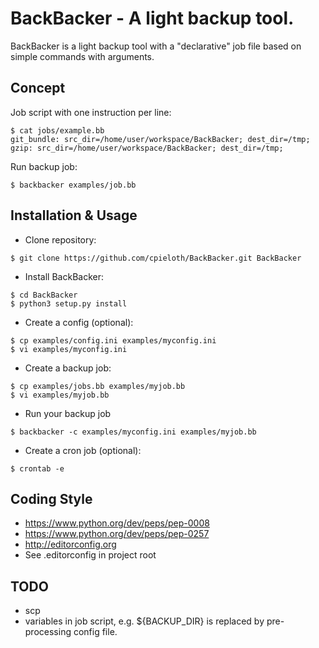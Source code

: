 BackBacker - A light backup tool.
=================================

BackBacker is a light backup tool with a "declarative" job file based on simple commands with arguments.


Concept
-------

Job script with one instruction per line:
```
$ cat jobs/example.bb
git_bundle: src_dir=/home/user/workspace/BackBacker; dest_dir=/tmp;
gzip: src_dir=/home/user/workspace/BackBacker; dest_dir=/tmp;
```

Run backup job:
```
$ backbacker examples/job.bb
```


Installation & Usage
--------------------

* Clone repository:
```
$ git clone https://github.com/cpieloth/BackBacker.git BackBacker
```
* Install BackBacker:
```
$ cd BackBacker
$ python3 setup.py install
```
* Create a config (optional):
```
$ cp examples/config.ini examples/myconfig.ini
$ vi examples/myconfig.ini
```
* Create a backup job:
```
$ cp examples/jobs.bb examples/myjob.bb
$ vi examples/myjob.bb
```
* Run your backup job
```
$ backbacker -c examples/myconfig.ini examples/myjob.bb
```
* Create a cron job (optional):
```
$ crontab -e
```


Coding Style
------------

* https://www.python.org/dev/peps/pep-0008
* https://www.python.org/dev/peps/pep-0257
* http://editorconfig.org
* See .editorconfig in project root


TODO
----

* scp
* variables in job script, e.g. ${BACKUP_DIR} is replaced by pre-processing config file.
